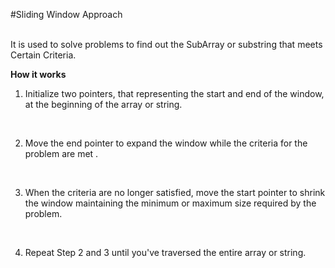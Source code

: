 #Sliding Window Approach

 <br>It is used to solve problems to find out the SubArray or substring that meets Certain Criteria.

**How it works**
<br>

1. Initialize two pointers, that representing the start and end of the window, at the beginning of the array or string.
<br>

2. Move the end pointer to expand the window while the criteria for the problem are met .
<br>

3. When the criteria are no longer satisfied, move the start pointer to shrink the window maintaining the minimum or maximum size required by the problem.
<br>

4. Repeat Step 2 and 3 until you've traversed the entire array or string.

